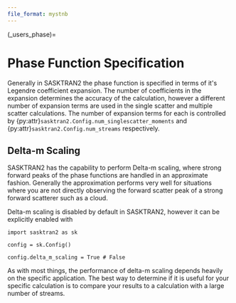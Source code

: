 ```yaml
---
file_format: mystnb
---
```


(_users_phase)=
# Phase Function Specification
Generally in SASKTRAN2 the phase function is specified in terms of it's Legendre coefficient expansion.
The number of coefficients in the expansion determines the accuracy of the calculation, however a different
number of expansion terms are used in the single scatter and multiple scatter calculations.  The number
of expansion terms for each is controlled by {py:attr}`sasktran2.Config.num_singlescatter_moments` and
{py:attr}`sasktran2.Config.num_streams` respectively.

## Delta-m Scaling
SASKTRAN2 has the capability to perform Delta-m scaling, where strong forward peaks of the phase functions are
handled in an approximate fashion.  Generally the approximation performs very well for situations where you
are not directly observing the forward scatter peak of a strong forward scatterer such as a cloud.

Delta-m scaling is disabled by default in SASKTRAN2,
however it can be explicitly enabled with

```{code}
import sasktran2 as sk

config = sk.Config()

config.delta_m_scaling = True # False
```

As with most things, the performance of delta-m scaling depends heavily on the specific application.
The best way to determine if it is useful for your specific calculation is to compare your results
to a calculation with a large number of streams.
